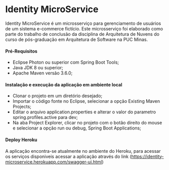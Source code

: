 # Identity MicroService

Identity MicroService é um microsserviço para gerenciamento de usuários de um sistema e-commerce fictício. 
Este microsserviço foi elaborado como parte do trabalho de conclusão da disciplina de Arquitetura de Nuvens do curso de pós-graduação em Arquitetura de Software na PUC Minas.

#### Pré-Requisitos
- Eclipse Photon ou superior com Spring Boot Tools;
- Java JDK 8 ou superior;
- Apache Maven versão 3.6.0;

#### Instalação e execução da aplicação em ambiente local
- Clonar o projeto em um diretório desejado;
- Importar o código fonte no Eclipse, selecionar a opção Existing Maven Projects; 
- Editar o arquivo application.properties e alterar o valor do parametro spring.profiles.active para dev;
- Na aba Project Explorer, clicar no projeto com o botão direito do mouse e selecionar a opção run ou debug, Spring Boot Applications;

#### Deploy Heroku

A aplicação encontra-se atualmente no ambiente do Heroku, para acessar os serviços disponiveis acessar a aplicação através do link 
(https://identity-microservice.herokuapp.com/swagger-ui.html)


